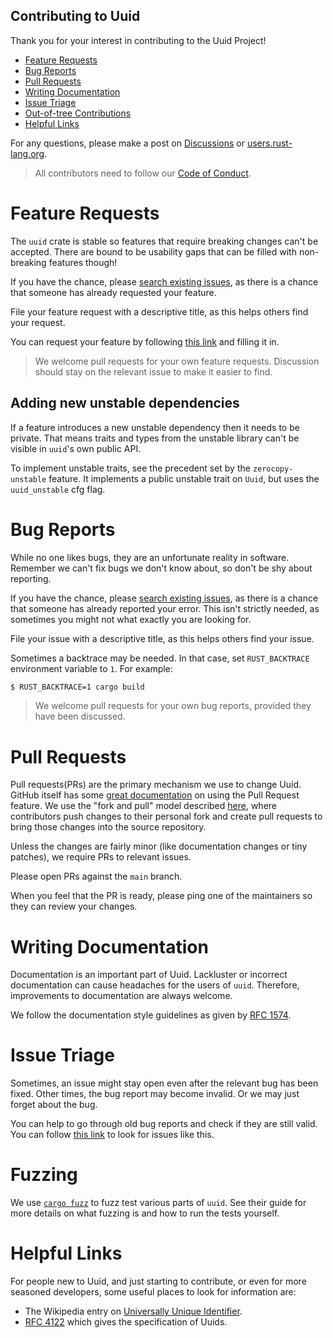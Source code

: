 Contributing to Uuid
---
[Contributing to Uuid]: #contributing-to-uuid

Thank you for your interest in contributing to the Uuid Project!

* [Feature Requests](#feature-requests)
* [Bug Reports](#bug-reports)
* [Pull Requests](#pull-requests)
* [Writing Documentation](#writing-documentation)
* [Issue Triage](#issue-triage)
* [Out-of-tree Contributions](#out-of-tree-contributions)
* [Helpful Links](#helpful-links)

For any questions, please make a post on [Discussions] or [users.rust-lang.org][u-r-l-o].

> All contributors need to follow our [Code of Conduct].

[Code of Conduct]: CODE_OF_CONDUCT.md

# Feature Requests
[Feature Requests]: #feature-requests

The `uuid` crate is stable so features that require breaking changes can't be
accepted. There are bound to be usability gaps that can be filled with non-breaking
features though!

If you have the chance, please [search existing issues], as there is a chance
that someone has already requested your feature.

File your feature request with a descriptive title, as this helps others find
your request.

You can request your feature by following [this link][Feature Request Link] and
filling it in. 

> We welcome pull requests for your own feature requests. Discussion should stay
on the relevant issue to make it easier to find.

## Adding new unstable dependencies

If a feature introduces a new unstable dependency then it needs to be private.
That means traits and types from the unstable library can't be visible in `uuid`'s
own public API.

To implement unstable traits, see the precedent set by the `zerocopy-unstable` feature.
It implements a public unstable trait on `Uuid`, but uses the `uuid_unstable` cfg flag.

[Feature Request Link]: https://github.com/uuid-rs/uuid/issues/new?template=Feature_request.md

# Bug Reports
[Bug Reports]: #bug-reports

While no one likes bugs, they are an unfortunate reality in software. Remember
we can't fix bugs we don't know about, so don't be shy about reporting.

If you have the chance, please [search existing issues], as there is a chance
that someone has already reported your error. This isn't strictly needed, as
sometimes you might not what exactly you are looking for.

File your issue with a descriptive title, as this helps others find your issue.

Sometimes a backtrace may be needed. In that case, set `RUST_BACKTRACE`
environment variable to `1`. For example:

```bash
$ RUST_BACKTRACE=1 cargo build
```

> We welcome pull requests for your own bug reports, provided they have been
discussed.

# Pull Requests
[Pull Requests]: #pull-requests

Pull requests(PRs) are the primary mechanism we use to change Uuid. GitHub itself
has some [great documentation] on using the Pull Request feature. We use the
"fork and pull" model described [here][fnp], where contributors push changes to
their personal fork and create pull requests to bring those changes into the
source repository.

Unless the changes are fairly minor (like documentation changes or tiny
patches), we require PRs to relevant issues.

Please open PRs against the `main` branch.

When you feel that the PR is ready, please ping one of the maintainers so
they can review your changes.

[great documentation]: https://help.github.com/articles/about-pull-requests/
[fnp]: https://help.github.com/articles/about-collaborative-development-models/

# Writing Documentation
[Writing Documentation]: #writing-documentation

Documentation is an important part of Uuid. Lackluster or incorrect
documentation can cause headaches for the users of `uuid`. Therefore,
improvements to documentation are always welcome.

We follow the documentation style guidelines as given by [RFC 1574].

[RFC 1574]: https://github.com/rust-lang/rfcs/blob/main/text/1574-more-api-documentation-conventions.md#appendix-a-full-conventions-text

# Issue Triage
[Issue Triage]: #issue-triage

Sometimes, an issue might stay open even after the relevant bug has been fixed.
Other times, the bug report may become invalid. Or we may just forget about the
bug.

You can help to go through old bug reports and check if they are still valid.
You can follow [this link][lrus] to look for issues like this.

[lrus]: https://github.com/uuid-rs/uuid/issues?q=is%3Aissue+is%3Aopen+sort%3Aupdated-asc

# Fuzzing
We use [`cargo fuzz`] to fuzz test various parts of `uuid`. See their guide
for more details on what fuzzing is and how to run the tests yourself.

# Helpful Links
[Helpful Links]: #helpful-links

For people new to Uuid, and just starting to contribute, or even for more
seasoned developers, some useful places to look for information are:

* The Wikipedia entry on [Universally Unique Identifier][wiki-uuid].
* [RFC 4122] which gives the specification of Uuids.

[wiki-uuid]: https://en.wikipedia.org/wiki/Universally_unique_identifier
[RFC 4122]: https://www.ietf.org/rfc/rfc4122.txt

[u-r-l-o]: https://users.rust-lang.org
[Discussions]: https://github.com/uuid-rs/uuid/discussions
[search existing issues]: https://github.com/uuid-rs/uuid/search?q=&type=Issues&utf8=%E2%9C%93
[`cargo fuzz`]: https://rust-fuzz.github.io/book/cargo-fuzz.html
